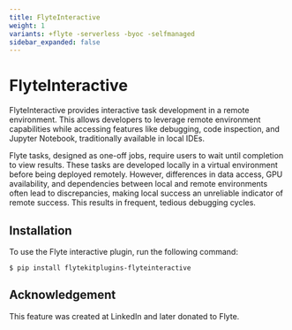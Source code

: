 ```yaml
---
title: FlyteInteractive
weight: 1
variants: +flyte -serverless -byoc -selfmanaged
sidebar_expanded: false
---
```


# FlyteInteractive

FlyteInteractive provides interactive task development in a remote environment. This allows developers to leverage remote environment capabilities while accessing features like debugging, code inspection, and Jupyter Notebook, traditionally available in local IDEs.

Flyte tasks, designed as one-off jobs, require users to wait until completion to view results. These tasks are developed locally in a virtual environment before being deployed remotely. However, differences in data access, GPU availability, and dependencies between local and remote environments often lead to discrepancies, making local success an unreliable indicator of remote success. This results in frequent, tedious debugging cycles.

## Installation

To use the Flyte interactive plugin, run the following command:

```shell
$ pip install flytekitplugins-flyteinteractive
```

## Acknowledgement

This feature was created at LinkedIn and later donated to Flyte.



